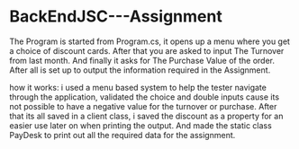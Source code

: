 ﻿# BackEndJSC---Assignment
The Program is started from Program.cs, it opens up a menu where you get a choice of discount cards.
After that you are asked to input The Turnover from last month.
And finally it asks for The Purchase Value of the order.
After all is set up to output the information required in the Assignment.


how it works: i used a menu based system to help the tester navigate through the application, validated the choice and double inputs cause its not possible to have a negative value for the turnover or purchase. After that its all saved in a client class, i saved the discount as a property for an easier use later on when printing the output. And made the static class PayDesk to print out all the required data for the assignment.
